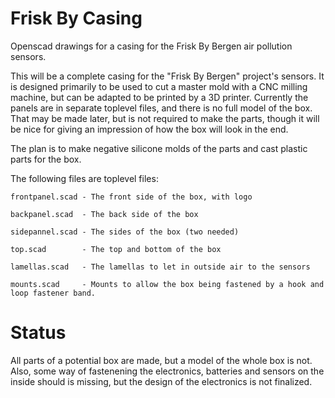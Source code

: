 Frisk By Casing
===============

Openscad drawings for a casing for the Frisk By Bergen air pollution sensors.

This will be a complete casing for the "Frisk By Bergen" project's sensors. It is designed primarily
to be used to cut a master mold with a CNC milling machine, but can be adapted to be printed
by a 3D printer. Currently the panels are in separate toplevel files, and there is no
full model of the box. That may be made later, but is not required to make the parts,
though it will be nice for giving an impression of how the box will look in the end.

The plan is to make negative silicone molds of the parts and cast plastic parts for the box.

The following files are toplevel files:

```
frontpanel.scad - The front side of the box, with logo

backpanel.scad  - The back side of the box

sidepannel.scad - The sides of the box (two needed)

top.scad        - The top and bottom of the box

lamellas.scad   - The lamellas to let in outside air to the sensors

mounts.scad     - Mounts to allow the box being fastened by a hook and loop fastener band.
```

Status
======

All parts of a potential box are made, but a model of the whole box is not.
Also, some way of fastenening the electronics, batteries and sensors on the inside
should is missing, but the design of the electronics is not finalized.


